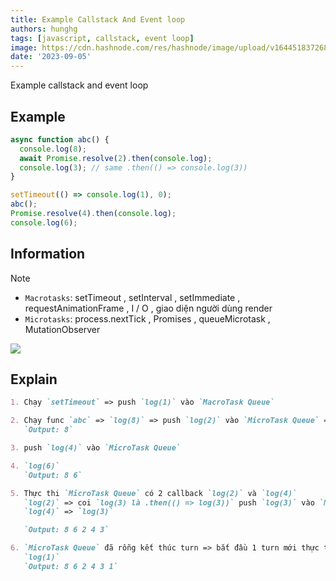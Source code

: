 ```yaml
---
title: Example Callstack And Event loop
authors: hunghg
tags: [javascript, callstack, event loop]
image: https://cdn.hashnode.com/res/hashnode/image/upload/v1644518372680/XWZCTFGrJ.png?auto=compress,format&format=webp
date: '2023-09-05'
---
```


Example callstack and event loop

<!--truncate-->

## Example

```js
async function abc() {
  console.log(8);
  await Promise.resolve(2).then(console.log);
  console.log(3); // same .then(() => console.log(3))
}

setTimeout(() => console.log(1), 0);
abc();
Promise.resolve(4).then(console.log);
console.log(6);
```

## Information

> [!NOTE]
>
> - `Macrotasks`: setTimeout , setInterval , setImmediate , requestAnimationFrame , I / O , giao diện người dùng render
> - `Microtasks`: process.nextTick , Promises , queueMicrotask , MutationObserver

![](https://res.cloudinary.com/hunghg255/image/upload/v1693889526/js-microtask-macro-task_gre5dw.webp)

## Explain

```md
1. Chạy `setTimeout` => push `log(1)` vào `MacroTask Queue`

2. Chạy func `abc` => `log(8)` => push `log(2)` vào `MicroTask Queue` => `await`
   `Output: 8`

3. push `log(4)` vào `MicroTask Queue`

4. `log(6)`
   `Output: 8 6`

5. Thực thi `MicroTask Queue` có 2 callback `log(2)` và `log(4)`
   `log(2)` => coi `log(3) là .then(() => log(3))` push `log(3)` vào `MicroTask Queue`
   `log(4)` => `log(3)`

   `Output: 8 6 2 4 3`

6. `MicroTask Queue` đã rỗng kết thúc turn => bắt đầu 1 turn mới thực thi `MacroTask Queue` có 1 callback `log(1)`
   `log(1)`
   `Output: 8 6 2 4 3 1`
```
